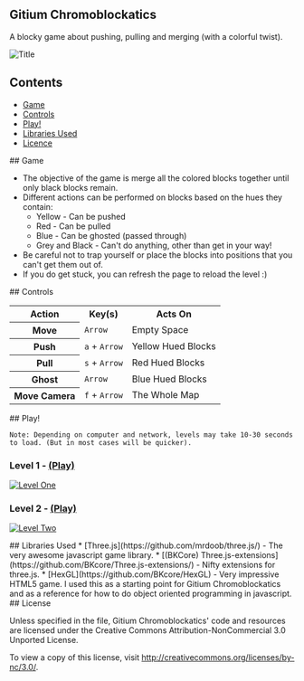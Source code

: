 ## Gitium Chromoblockatics

A blocky game about pushing, pulling and merging (with a colorful twist).

![Title](https://raw.github.com/rozifus/game-off-2012/master/img/title.png)

## Contents

- [Game](#game)
- [Controls](#controls)
- [Play!](#play)
- [Libraries Used](#libraries)
- [Licence](#licence)

<a name="game" />
## Game

- The objective of the game is merge all the colored blocks together until only black blocks remain. 
- Different actions can be performed on blocks based on the hues they contain:
  - Yellow - Can be pushed
  - Red - Can be pulled
  - Blue - Can be ghosted (passed through)
  - Grey and Black - Can't do anything, other than get in your way!
- Be careful not to trap yourself or place the blocks into positions that you can't get them out of.
- If you do get stuck, you can refresh the page to reload the level :)


<a name="controls" />
## Controls

<table>
  <tr>
    <th>Action</th>
    <th>Key(s)</th>
    <th>Acts On</th>
  </tr>
  <tr>
    <th>Move</th>
    <td><code>Arrow</code></td>
    <td>Empty Space</td>
  </tr>
  <tr>
    <th>Push</th>
    <td><code>a</code> + <code>Arrow</code></td>
    <td>Yellow Hued Blocks</td>
  </tr>
  <tr>
    <th>Pull</th>
    <td><code>s</code> + <code>Arrow</code></td>
    <td>Red Hued Blocks</td>
  </tr>
  <tr>
    <th>Ghost</th>
    <td><code>Arrow</code></td>
    <td>Blue Hued Blocks</td>
  </tr>
  <tr>
    <th>Move Camera</th>
    <td><code>f</code> + <code>Arrow</code></td>
    <td>The Whole Map</td>
  </tr>
</table>

<a name="play" />
## Play!

```Note: Depending on computer and network, levels may take 10-30 seconds to load. (But in most cases will be quicker).```

### Level 1 - [(Play)](http://htmlpreview.github.com/?https://raw.github.com/rozifus/game-off-2012/master/one.html)

<a href="http://htmlpreview.github.com/?https://github.com/rozifus/game-off-2012/blob/master/one.html">![Level One](https://raw.github.com/rozifus/game-off-2012/master/img/one.png)</a>

### Level 2 - [(Play)](http://htmlpreview.github.com/?https://raw.github.com/rozifus/game-off-2012/master/two.html)

<a href="http://htmlpreview.github.com/?https://github.com/rozifus/game-off-2012/blob/master/two.html">![Level Two](https://raw.github.com/rozifus/game-off-2012/master/img/two.png)</a>

<a name="libraries" />
## Libraries Used
* [Three.js](https://github.com/mrdoob/three.js/) - The very awesome javascript game library.
* [(BKCore) Three.js-extensions](https://github.com/BKcore/Three.js-extensions/) - Nifty extensions for three.js.
* [HexGL](https://github.com/BKcore/HexGL) - Very impressive HTML5 game. I used this as a starting point for Gitium Chromoblockatics and as a reference for how to do object oriented programming in javascript.

<a name="licence" />
## License

Unless specified in the file, Gitium Chromoblockatics' code and resources are licensed under the Creative Commons Attribution-NonCommercial 3.0 Unported License.

To view a copy of this license, visit http://creativecommons.org/licenses/by-nc/3.0/.
